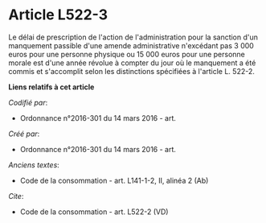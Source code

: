 # Article L522-3

Le délai de prescription de l'action de l'administration pour la sanction d'un manquement passible d'une amende
administrative n'excédant pas 3 000 euros pour une personne physique ou 15 000 euros pour une personne morale est d'une année
révolue à compter du jour où le manquement a été commis et s'accomplit selon les distinctions spécifiées à l'article L.
522-2.

**Liens relatifs à cet article**

_Codifié par_:

  - Ordonnance n°2016-301 du 14 mars 2016 - art.

_Créé par_:

  - Ordonnance n°2016-301 du 14 mars 2016 - art.

_Anciens textes_:

  - Code de la consommation - art. L141-1-2, II, alinéa 2 (Ab)

_Cite_:

  - Code de la consommation - art. L522-2 (VD)
